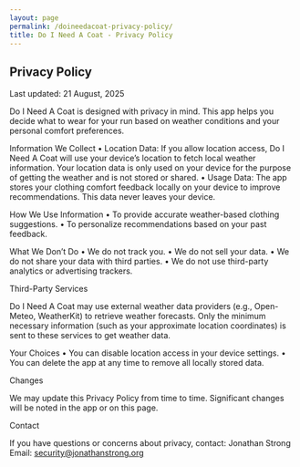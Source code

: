 ```yaml
---
layout: page
permalink: /doineedacoat-privacy-policy/
title: Do I Need A Coat - Privacy Policy
---
```


## Privacy Policy

Last updated: 21 August, 2025

Do I Need A Coat is designed with privacy in mind. This app helps you decide what to wear for your run based on weather conditions and your personal comfort preferences.

Information We Collect
	•	Location Data: If you allow location access, Do I Need A Coat will use your device’s location to fetch local weather information. Your location data is only used on your device for the purpose of getting the weather and is not stored or shared.
	•	Usage Data: The app stores your clothing comfort feedback locally on your device to improve recommendations. This data never leaves your device.

How We Use Information
	•	To provide accurate weather-based clothing suggestions.
	•	To personalize recommendations based on your past feedback.

What We Don’t Do
	•	We do not track you.
	•	We do not sell your data.
	•	We do not share your data with third parties.
	•	We do not use third-party analytics or advertising trackers.

Third-Party Services

Do I Need A Coat may use external weather data providers (e.g., Open-Meteo, WeatherKit) to retrieve weather forecasts. Only the minimum necessary information (such as your approximate location coordinates) is sent to these services to get weather data.

Your Choices
	•	You can disable location access in your device settings.
	•	You can delete the app at any time to remove all locally stored data.

Changes

We may update this Privacy Policy from time to time. Significant changes will be noted in the app or on this page.

Contact

If you have questions or concerns about privacy, contact:
Jonathan Strong
Email: security@jonathanstrong.org
